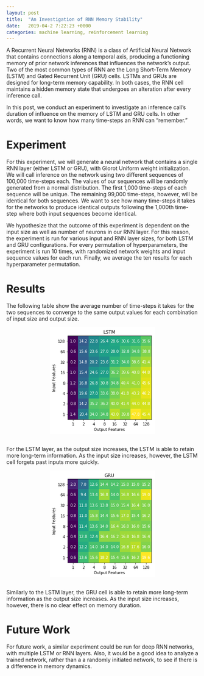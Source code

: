 ```yaml
---
layout: post
title:  "An Investigation of RNN Memory Stability"
date:   2019-04-2 7:22:23 +0000
categories: machine learning, reinforcement learning
---
```


<html>
    <body>
        <p>
    A Recurrent Neural Networks (RNN) is a class of Artificial Neural Network that contains connections along a temporal axis, producing a functioning memory of prior network inferences that influences the network’s output. Two of the most common types of RNN are the Long Short-Term Memory (LSTM) and Gated Recurrent Unit (GRU) cells. LSTMs and GRUs are designed for long-term memory capability. In both cases, the RNN cell maintains a hidden memory state that undergoes an alteration after every inference call.</p>
      <p>
    In this post, we conduct an experiment to investigate an inference call’s duration of influence on the memory of LSTM and GRU cells. In other words, we want to know how many time-steps an RNN can “remember.”</p>
<h1>Experiment</h1>
<p>For this experiment, we will generate a neural network that contains a single RNN layer (either LSTM or GRU), with Glorot Uniform weight initialization. We will call inference on the network using two different sequences of 100,000 time-steps each. The values of our sequences will be randomly generated from a normal distribution. The first 1,000 time-steps of each sequence will be unique. The remaining 99,000 time-steps, however, will be identical for both sequences. We want to see how many time-steps it takes for the networks to produce identical outputs following the 1,000th time-step where both input sequences become identical.</p>
<p>We hypothesize that the outcome of this experiment is dependent on the input size as well as number of neurons in our RNN layer. For this reason, the experiment is run for various input and RNN layer sizes, for both LSTM and GRU configurations. For every permutation of hyperparameters, the experiment is run 10 times, with randomized network weights and input sequence values for each run. Finally, we average the ten results for each hyperparameter permutation.</p>
<h1>Results</h1>
<p>The following table show the average number of time-steps it takes for the two sequences to converge to the same output values for each combination of input size and output size.</p>
<img src="/assets/images/post9_fig1.png" style="display:block;margin-left:auto;margin-right: auto;width:auto;">
        <br>
<p>For the LSTM layer, as the output size increases, the LSTM is able to retain more long-term information. As the input size increases, however, the LSTM cell forgets past inputs more quickly.</p>
<img src="/assets/images/post9_fig2.png" style="display:block;margin-left:auto;margin-right: auto;width:auto;">
        <br>
<p>Similarly to the LSTM layer, the GRU cell is able to retain more long-term information as the output size increases. As the input size increases, however, there is no clear effect on memory duration.</p>
<h1>Future Work</h1>
<p>For future work, a similar experiment could be run for deep RNN networks, with multiple LSTM or RNN layers. Also, it would be a good idea to analyze a trained network, rather than a a randomly initiated network, to see if there is a difference in memory dynamics.</p>
        </body></html>
